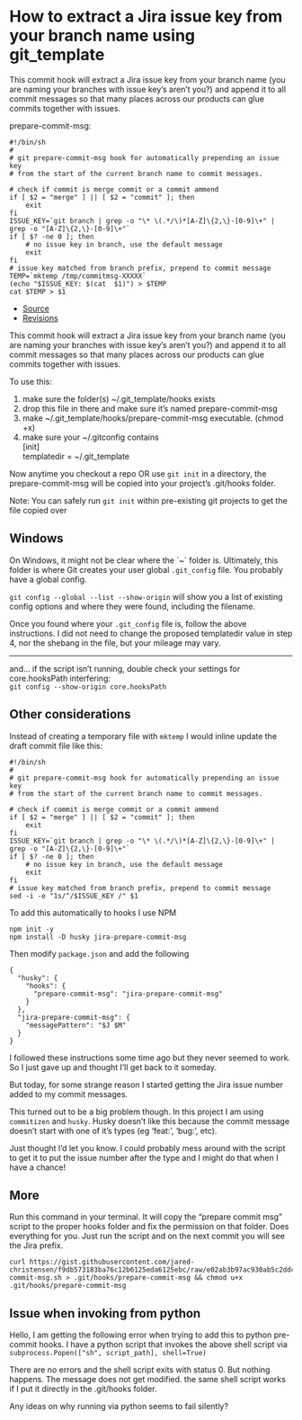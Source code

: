 

# How to extract a Jira issue key from your branch name using git_template

This commit hook will extract a Jira issue key from your branch name (you are naming your branches with issue key’s aren’t you?) and append it to all commit messages so that many places across our products can glue commits together with issues.

prepare-commit-msg:
```shell
#!/bin/sh
#
# git prepare-commit-msg hook for automatically prepending an issue key
# from the start of the current branch name to commit messages.

# check if commit is merge commit or a commit ammend
if [ $2 = "merge" ] || [ $2 = "commit" ]; then
    exit
fi
ISSUE_KEY=`git branch | grep -o "\* \(.*/\)*[A-Z]\{2,\}-[0-9]\+" | grep -o "[A-Z]\{2,\}-[0-9]\+"`
if [ $? -ne 0 ]; then
    # no issue key in branch, use the default message
    exit
fi
# issue key matched from branch prefix, prepend to commit message
TEMP=`mktemp /tmp/commitmsg-XXXXX`
(echo "$ISSUE_KEY: $(cat  $1)") > $TEMP
cat $TEMP > $1
```

- [Source](https://bitbucket.org/atlassian/workspace/snippets/qedp7d)
- [Revisions](https://bitbucket.org/atlassian/workspace/snippets/qedp7d/revisions/)

This commit hook will extract a Jira issue key from your branch name (you are naming your branches with issue key’s aren’t you?) and append it to all commit messages so that many places across our products can glue commits together with issues.
    
To use this:

1.  make sure the folder(s) ~/.git\_template/hooks exists
2.  drop this file in there and make sure it’s named prepare-commit-msg
3.  make ~/.git\_template/hooks/prepare-commit-msg executable. (chmod +x)
4.  make sure your ~/.gitconfig contains  
    \[init\]  
    templatedir = ~/.git\_template

Now anytime you checkout a repo OR use `git init` in a directory, the prepare-commit-msg will be copied into your project’s .git/hooks folder.
    
Note: You can safely run `git init` within pre-existing git projects to get the file copied over
    
## Windows

On Windows, it might not be clear where the \`~\` folder is. Ultimately, this folder is where Git creates your user global `.git_config` file. You probably have a global config.
        
`git config --global --list --show-origin` will show you a list of existing config options and where they were found, including the filename.
        
Once you found where your `.git_config` file is, follow the above instructions. I did not need to change the proposed templatedir value in step 4, nor the shebang in the file, but your mileage may vary.
        
___

and… if the script isn’t running, double check your settings for core.hooksPath interfering:  
`git config --show-origin core.hooksPath`
        
## Other considerations
    
Instead of creating a temporary file with `mktemp` I would inline update the draft commit file like this:
    
```
#!/bin/sh
#
# git prepare-commit-msg hook for automatically prepending an issue key
# from the start of the current branch name to commit messages.

# check if commit is merge commit or a commit ammend
if [ $2 = "merge" ] || [ $2 = "commit" ]; then
    exit
fi
ISSUE_KEY=`git branch | grep -o "\* \(.*/\)*[A-Z]\{2,\}-[0-9]\+" | grep -o "[A-Z]\{2,\}-[0-9]\+"`
if [ $? -ne 0 ]; then
    # no issue key in branch, use the default message
    exit
fi
# issue key matched from branch prefix, prepend to commit message
sed -i -e "1s/^/$ISSUE_KEY /" $1

```
    

To add this automatically to hooks I use NPM

```
npm init -y
npm install -D husky jira-prepare-commit-msg

```
    
Then modify `package.json` and add the following



```
{
  "husky": {
    "hooks": {
      "prepare-commit-msg": "jira-prepare-commit-msg"
    }
  },
  "jira-prepare-commit-msg": {
    "messagePattern": "$J $M"
  }
}

```
    

I followed these instructions some time ago but they never seemed to work. So I just gave up and thought I’ll get back to it someday.

But today, for some strange reason I started getting the Jira issue number added to my commit messages.

This turned out to be a big problem though. In this project I am using `commitizen` and `husky`. Husky doesn’t like this because the commit message doesn’t start with one of it’s types (eg ‘feat:’, ‘bug:’, etc).

Just thought I’d let you know. I could probably mess around with the script to get it to put the issue number after the type and I might do that when I have a chance!

## More

Run this command in your terminal. It will copy the “prepare commit msg” script to the proper hooks folder and fix the permission on that folder. Does everything for you. Just run the script and on the next commit you will see the Jira prefix.
    
```
curl https://gist.githubusercontent.com/jared-christensen/f9db573183ba76c12b6125eda6125ebc/raw/e02ab3b97ac930ab5c2ddc343fb54ebddd85ee96/prepare-commit-msg.sh > .git/hooks/prepare-commit-msg && chmod u+x .git/hooks/prepare-commit-msg

```

## Issue when invoking from python

Hello, I am getting the following error when trying to add this to python pre-commit hooks. I have a python script that invokes the above shell script via `subprocess.Popen(["sh", script_path], shell=True)`
    
There are no errors and the shell script exits with status 0. But nothing happens. The message does not get modified. the same shell script works if I put it directly in the .git/hooks folder.

Any ideas on why running via python seems to fail silently?
